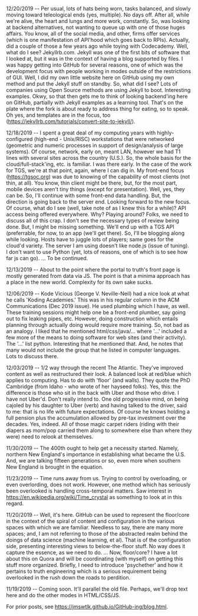 12/20/2019 -- Per usual, lots of hats being worn, tasks balanced, and slowly moving toward teleological ends (yes, multiple). No days off. After all, while we're alive, the heart and lungs and more work, constantly. So, was looking at backend alternatives, not wanting to queue up with one of those huges affairs. You know, all of the social media, and other, firms offer services (which is one manifestation of API'hood which goes back to RPIs). Actually, did a couple of those a few years ago while toying with Codecademy. Well, what do I see? Jekyllrb.com. Jekyll was one of the first bits of software that I looked at, but it was in the context of having a blog supported by files. I was happy getting into GitHub for several reasons, one of which was the development focus with people working in modes outside of the restrictions of GUI. Well, I did my own little website here on GitHub using my own method and put the Jekyll stuff on standby. So, what did I see? Lots of companies using Open Source methods are using Jekyll to boot. Interesting examples. Okwy, so that then gets me to think of looking backend'ing here on GitHub, partially with Jekyll examples as a learning tool. That's on the plate where the fork is about ready to address thing for eating, so to speak. Oh yes, and templates are in the focus, too (https://jekyllrb.com/tutorials/convert-site-to-jekyll/).

12/18/2019 -- I spent a great deal of my computing years with highly-configured (high-end - Unix/RISC) workstations that were networked (geometric and numeric processes in support of design/analysis of large systems). Of course, network, early on, meant LAN, however we had T1 lines with several sites across the country (U.S.). So, the whole basis for the cloud/full-stack'ing, etc. is familiar. I was there early. In the case of the work for TGS, we're at that point, again, where I can dig in. My front-end focus (https://tgsoc.org) was due to knowing of the capability of most clients (not thin, at all). You know, thin client might be there, but, for the most part, mobile devices aren't tiny things (except for presentation). Well, yes, they can be. So, I'll continue with some front-end data handling. But, the direction is going back to the server end. Looking forward to the new focus. Of course, what do I see (well, take note of as I knew this for a while)? API access being offered everywhere. Why? Playing around? Folks, we need to discuss all of this crap. I don't see the necessary types of review being done. But, I might be missing something. We'll end up with a TGS API (preferrable, for now, to an app (we'll get there). So, I'll be blogging along while looking. Hosts have to juggle lots of players; same goes for the cloud'd variety. The server I am using doesn't like node.js (issue of tuning). I don't want to use Python (yet, lots of reasons, one of which is to see how far js can go). ... To be continued.  

12/13/2019 -- About to the point where the portal to truth's front page is mostly generated from data via JS. The point is that a minima approach has a place in the new world. Complexity for its own sake sucks. 

12/06/2019 -- Kode Vicious (George V. Neville-Neil) had a nice look at what he calls 'Koding Academies.' This was in his regular column in the ACM Communications (Dec 2019 issue). He used plumbing which I have, as well. These training sessions might help one be a front-end plumber, say going out to fix leaking pipes, etc. However, doing construction which entails planning through actually doing would require more training. So, not bad as an analogy. I liked that he mentioned html/css/java/... where '...' included a few more of the means to doing software for web sites (and their activity). The '...' list python. Interesting that he mentioned that. And, he notes that many would not include the group that he listed in computer languages. Lots to discuss there.  

12/03/2019 -- 1/2 way through the recent The Atlantic. They've improved content as well as restructured their look. A balanced look at red/blue which applies to computing. Has to do with 'floor' (and walls). They quote the PhD Cambridge (from Idaho - who wrote of her hayseed folks). Yes, this: the difference is those who sit in the back with Uber and those who drive. I have not Uber'd. Don't really intend to. One old progressive mind, on being cajoled by his daughter to Uber (verb) and having talked to the driver, said to me: that is no life with future expectations. Of course he knows holding a full pension plus the accumulation allowed by pre-tax investment over the decades. Yes, indeed. All of those magic carpet riders (riding with their diapers as mom/pop carried them along to somewhere else than where they were) need to relook at themselves. 

11/30/2019 -- The 400th ought to help get a necessity started. Namely, northern New England's importance in establishing what became the U.S. And, we are talking fifteen generations or so, even more when southern New England is brought in the equation.  

11/23/2019 -- Time runs away from us. Trying to control by overloading, or even overlording, does not work. However, one method which has seriously been overlooked is handling cross-temporal matters. Saw interest in https://en.wikipedia.org/wiki/Time_crystal as something to look at in this regard. 

11/20/2019 -- Well, it's here. GitHub can be used to represent the floor/core in the context of the spiral of content and configuration in the various spaces with which we are familiar. Needless to say, there are many more spaces; and, I am not referring to those of the abstracted realm behind the doings of data science (machine learning, et al). That is of the configuration side, presenting interesting views to below-the-floor stuff. No way does it capture the essence, as we need to do. ... Now, floor/core? I have a lot about this on Quora and will be coordinating (with myself) on getting this stuff more organized. Briefly, I need to introduce 'psychether' and how it pertains to truth engineering which is a serious requirement being overlooked in the rush down the roads to perdition. 

11/19/2019 -- Coming soon. It'll parallel the old file. Perhaps, we'll drop text here and do the other modes in HTML/CSS/JS. 

For prior posts, see https://jmswtlk.github.io/GitHub-ing/blog.html. 
